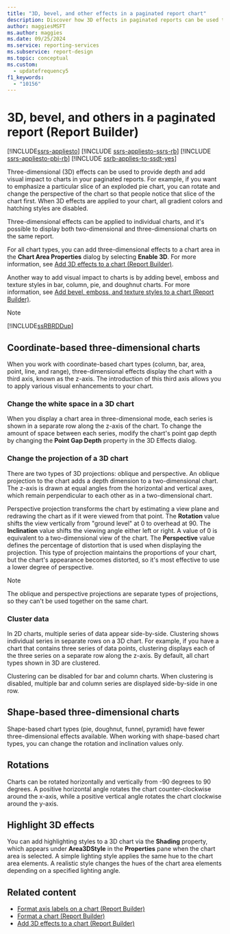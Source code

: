 ```yaml
---
title: "3D, bevel, and other effects in a paginated report chart"
description: Discover how 3D effects in paginated reports can be used to provide depth and add visual impact to charts in Report Builder.
author: maggiesMSFT
ms.author: maggies
ms.date: 09/25/2024
ms.service: reporting-services
ms.subservice: report-design
ms.topic: conceptual
ms.custom:
  - updatefrequency5
f1_keywords:
  - "10156"
---
```

# 3D, bevel, and others in a paginated report (Report Builder)


[!INCLUDE[ssrs-appliesto](../../includes/ssrs-appliesto.md)] [!INCLUDE [ssrs-appliesto-ssrs-rb](../../includes/ssrs-appliesto-ssrs-rb.md)] [!INCLUDE [ssrs-appliesto-pbi-rb](../../includes/ssrs-appliesto-pbi-rb.md)] [!INCLUDE [ssrb-applies-to-ssdt-yes](../../includes/ssrb-applies-to-ssdt-yes.md)]

  Three-dimensional (3D) effects can be used to provide depth and add visual impact to charts in your paginated reports. For example, if you want to emphasize a particular slice of an exploded pie chart, you can rotate and change the perspective of the chart so that people notice that slice of the chart first. When 3D effects are applied to your chart, all gradient colors and hatching styles are disabled.  
  
 Three-dimensional effects can be applied to individual charts, and it's possible to display both two-dimensional and three-dimensional charts on the same report.  
  
 For all chart types, you can add three-dimensional effects to a chart area in the **Chart Area Properties** dialog by selecting **Enable 3D**. For more information, see [Add 3D effects to a chart &#40;Report Builder&#41;](../../reporting-services/report-design/chart-effects-add-3d-effects-report-builder.md).  
  
 Another way to add visual impact to charts is by adding bevel, emboss and texture styles in bar, column, pie, and doughnut charts. For more information, see [Add bevel, emboss, and texture styles to a chart &#40;Report Builder&#41;](../../reporting-services/report-design/chart-effects-add-bevel-emboss-or-texture-report-builder.md).  
  
> [!NOTE]  
>  [!INCLUDE[ssRBRDDup](../../includes/ssrbrddup-md.md)]  
  
## Coordinate-based three-dimensional charts  
 When you work with coordinate-based chart types (column, bar, area, point, line, and range), three-dimensional effects display the chart with a third axis, known as the z-axis. The introduction of this third axis allows you to apply various visual enhancements to your chart.  
  
### Change the white space in a 3D chart  
 When you display a chart area in three-dimensional mode, each series is shown in a separate row along the z-axis of the chart. To change the amount of space between each series, modify the chart's point gap depth by changing the **Point Gap Depth** property in the 3D Effects dialog.  
  
### Change the projection of a 3D chart  
 There are two types of 3D projections: oblique and perspective. An oblique projection to the chart adds a depth dimension to a two-dimensional chart. The z-axis is drawn at equal angles from the horizontal and vertical axes, which remain perpendicular to each other as in a two-dimensional chart.  
  
 Perspective projection transforms the chart by estimating a view plane and redrawing the chart as if it were viewed from that point. The **Rotation** value shifts the view vertically from "ground level" at 0 to overhead at 90. The **Inclination** value shifts the viewing angle either left or right. A value of 0 is equivalent to a two-dimensional view of the chart. The **Perspective** value defines the percentage of distortion that is used when displaying the projection. This type of projection maintains the proportions of your chart, but the chart's appearance becomes distorted, so it's most effective to use a lower degree of perspective.  
  
> [!NOTE]  
>  The oblique and perspective projections are separate types of projections, so they can't be used together on the same chart.  
  
### Cluster data  
 In 2D charts, multiple series of data appear side-by-side. Clustering shows individual series in separate rows on a 3D chart. For example, if you have a chart that contains three series of data points, clustering displays each of the three series on a separate row along the z-axis. By default, all chart types shown in 3D are clustered.  
  
 Clustering can be disabled for bar and column charts. When clustering is disabled, multiple bar and column series are displayed side-by-side in one row.  
  
## Shape-based three-dimensional charts  
 Shape-based chart types (pie, doughnut, funnel, pyramid) have fewer three-dimensional effects available. When working with shape-based chart types, you can change the rotation and inclination values only.  
  
## Rotations  
 Charts can be rotated horizontally and vertically from -90 degrees to 90 degrees. A positive horizontal angle rotates the chart counter-clockwise around the x-axis, while a positive vertical angle rotates the chart clockwise around the y-axis.  
  
## Highlight 3D effects  
 You can add highlighting styles to a 3D chart via the **Shading** property, which appears under **Area3DStyle** in the **Properties** pane when the chart area is selected. A simple lighting style applies the same hue to the chart area elements. A realistic style changes the hues of the chart area elements depending on a specified lighting angle.  
  
## Related content

- [Format axis labels on a chart &#40;Report Builder&#41;](../../reporting-services/report-design/formatting-axis-labels-on-a-chart-report-builder-and-ssrs.md)
- [Format a chart &#40;Report Builder&#41;](../../reporting-services/report-design/formatting-a-chart-report-builder-and-ssrs.md)
- [Add 3D effects to a chart &#40;Report Builder&#41;](../../reporting-services/report-design/chart-effects-add-3d-effects-report-builder.md)
